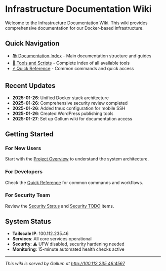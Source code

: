 # Infrastructure Documentation Wiki

Welcome to the Infrastructure Documentation Wiki. This wiki provides comprehensive documentation for our Docker-based infrastructure.

## Quick Navigation

- [📚 Documentation Index](README) - Main documentation structure and guides
- [🔧 Tools and Scripts](TOOLS-AND-SCRIPTS) - Complete index of all available tools
- [⚡ Quick Reference](QUICK-REFERENCE) - Common commands and quick access

## Recent Updates

- **2025-01-26**: Unified Docker stack architecture
- **2025-01-26**: Comprehensive security review completed
- **2025-01-26**: Added tmux configuration for mobile SSH
- **2025-01-26**: Created WordPress publishing tools
- **2025-01-27**: Set up Gollum wiki for documentation access

## Getting Started

### For New Users
Start with the [Project Overview](architecture/PROJECT-OVERVIEW) to understand the system architecture.

### For Developers
Check the [Quick Reference](QUICK-REFERENCE) for common commands and workflows.

### For Security Team
Review the [Security Status](security/SECURITY-REVIEW) and [Security TODO](security/SECURITY-TODO) items.

## System Status

- **Tailscale IP**: 100.112.235.46
- **Services**: All core services operational
- **Security**: ⚠️ UFW disabled, security hardening needed
- **Monitoring**: 15-minute automated health checks active

---

*This wiki is served by Gollum at http://100.112.235.46:4567*
